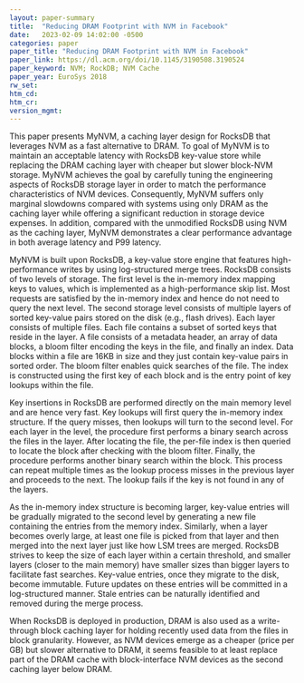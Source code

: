 ```yaml
---
layout: paper-summary
title:  "Reducing DRAM Footprint with NVM in Facebook"
date:   2023-02-09 14:02:00 -0500
categories: paper
paper_title: "Reducing DRAM Footprint with NVM in Facebook"
paper_link: https://dl.acm.org/doi/10.1145/3190508.3190524
paper_keyword: NVM; RockDB; NVM Cache
paper_year: EuroSys 2018
rw_set:
htm_cd:
htm_cr:
version_mgmt:
---
```


This paper presents MyNVM, a caching layer design for RocksDB that leverages NVM as a fast alternative to DRAM.
To goal of MyNVM is to maintain an acceptable latency with RocksDB key-value store while replacing the DRAM caching
layer with cheaper but slower block-NVM storage. MyNVM achieves the goal by carefully tuning the engineering 
aspects of RocksDB storage layer in order to match the performance characteristics of NVM devices. 
Consequently, MyNVM suffers only marginal slowdowns compared with systems using only DRAM as the caching layer
while offering a significant reduction in storage device expenses.
In addition, compared with the unmodified RocksDB using NVM as the caching layer, MyNVM demonstrates a clear 
performance advantage in both average latency and P99 latency.

MyNVM is built upon RocksDB, a key-value store engine that features high-performance writes by using log-structured
merge trees. RocksDB consists of two levels of storage. The first level is the in-memory index mapping keys
to values, which is implemented as a high-performance skip list. Most requests are satisfied by the in-memory index 
and hence do not need to query the next level. The second storage level consists of multiple layers of sorted 
key-value pairs stored on the disk (e.g., flash drives). Each layer consists of multiple files. Each file contains
a subset of sorted keys that reside in the layer. A file consists of a metadata header, an array of data blocks, a 
bloom filter encoding the keys in the file, and finally an index. 
Data blocks within a file are 16KB in size and they just contain key-value pairs in sorted order.
The bloom filter enables quick searches of the file. The index is constructed using the first key of each block
and is the entry point of key lookups within the file.

Key insertions in RocksDB are performed directly on the main memory level and are hence very fast. 
Key lookups will first query the in-memory index structure. If the query misses, then lookups will
turn to the second level. For each layer in the level, the procedure first performs a binary search
across the files in the layer. After locating the file, the per-file index is then queried to locate the
block after checking with the bloom filter. Finally, the procedure performs another binary search within the block.
This process can repeat multiple times as the lookup process misses in the previous layer and proceeds to
the next. The lookup fails if the key is not found in any of the layers. 

As the in-memory index structure is becoming larger, key-value entries will be gradually migrated to the second level
by generating a new file containing the entries from the memory index. Similarly, when a layer becomes overly large,
at least one file is picked from that layer and then merged into the next layer just like how LSM trees are merged. 
RocksDB strives to keep the size of each layer within a certain threshold, and smaller layers (closer to the main 
memory) have smaller sizes than bigger layers to facilitate fast searches.
Key-value entries, once they migrate to the disk, become immutable. Future updates on these entries will be committed
in a log-structured manner. Stale entries can be naturally identified and removed during the merge process.

When RocksDB is deployed in production, DRAM is also used as a write-through block caching layer for holding 
recently used data from the files in block granularity. However, as NVM devices emerge as a cheaper (price per GB) 
but slower alternative to DRAM, it seems feasible to at least replace part of the DRAM cache with block-interface
NVM devices as the second caching layer below DRAM. 
